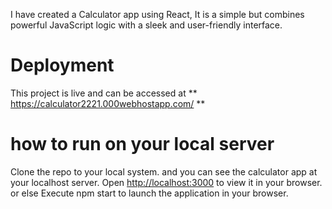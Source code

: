 I have created a Calculator app using React, It is a simple but combines powerful JavaScript logic with a sleek and user-friendly interface.


# Deployment

This project is live and can be accessed at ** https://calculator2221.000webhostapp.com/ **

# how to run on your local server
Clone the repo to your local system. and you can see the calculator app at your localhost server. 
Open [http://localhost:3000](http://localhost:3000) to view it in your browser.
or else Execute npm start to launch the application in your browser.





